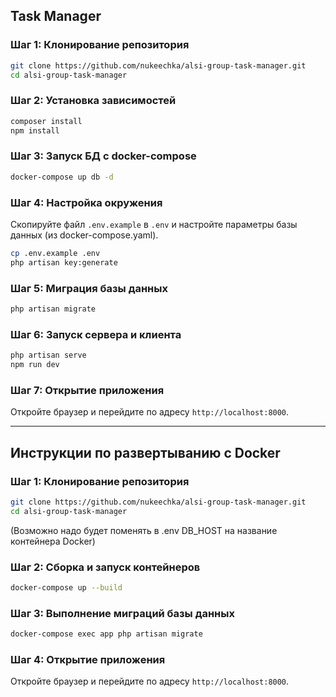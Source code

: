 ## Task Manager

### Шаг 1: Клонирование репозитория

```sh
git clone https://github.com/nukeechka/alsi-group-task-manager.git
cd alsi-group-task-manager
```

### Шаг 2: Установка зависимостей

```sh
composer install
npm install
```

### Шаг 3: Запуск БД с docker-compose

```sh
docker-compose up db -d
```

### Шаг 4: Настройка окружения

Скопируйте файл `.env.example` в `.env` и настройте параметры базы данных (из docker-compose.yaml).

```sh
cp .env.example .env
php artisan key:generate
```

### Шаг 5: Миграция базы данных

```sh
php artisan migrate
```

### Шаг 6: Запуск сервера и клиента

```sh
php artisan serve
npm run dev
```

### Шаг 7: Открытие приложения

Откройте браузер и перейдите по адресу `http://localhost:8000`.

<hr>

## Инструкции по развертыванию с Docker

### Шаг 1: Клонирование репозитория

```sh
git clone https://github.com/nukeechka/alsi-group-task-manager.git
cd alsi-group-task-manager
```

(Возможно надо будет поменять в .env DB_HOST на название контейнера Docker)

### Шаг 2: Сборка и запуск контейнеров

```sh
docker-compose up --build
```

### Шаг 3: Выполнение миграций базы данных

```sh
docker-compose exec app php artisan migrate
```

### Шаг 4: Открытие приложения

Откройте браузер и перейдите по адресу `http://localhost:8000`.
